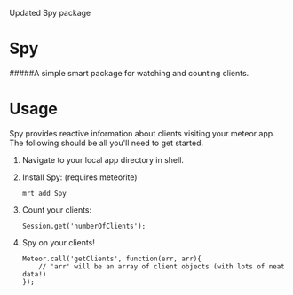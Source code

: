 
Updated Spy package

Spy
===

#####A simple smart package for watching and counting clients. 


Usage
=====

Spy provides reactive information about clients visiting your meteor app. The following should be all you'll need to get started.



1. Navigate to your local app directory in shell.

2. Install Spy:   (requires meteorite)
	```
	mrt add Spy
	```

3. Count your clients:
	```
	Session.get('numberOfClients');
	```
	
4. Spy on your clients!
	```
	Meteor.call('getClients', function(err, arr){
		// 'arr' will be an array of client objects (with lots of neat data!)
	});
	```
